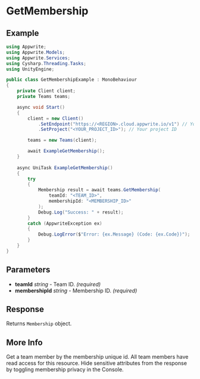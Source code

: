 # GetMembership

## Example

```csharp
using Appwrite;
using Appwrite.Models;
using Appwrite.Services;
using Cysharp.Threading.Tasks;
using UnityEngine;

public class GetMembershipExample : MonoBehaviour
{
    private Client client;
    private Teams teams;

    async void Start()
    {
        client = new Client()
            .SetEndpoint("https://<REGION>.cloud.appwrite.io/v1") // Your API Endpoint
            .SetProject("<YOUR_PROJECT_ID>"); // Your project ID

        teams = new Teams(client);

        await ExampleGetMembership();
    }
    
    async UniTask ExampleGetMembership()
    {
        try
        {
            Membership result = await teams.GetMembership(
                teamId: "<TEAM_ID>",
                membershipId: "<MEMBERSHIP_ID>"
            );
            Debug.Log("Success: " + result);
        }
        catch (AppwriteException ex)
        {
            Debug.LogError($"Error: {ex.Message} (Code: {ex.Code})");
        }
    }
}
```

## Parameters

- **teamId** *string* - Team ID. *(required)* 
- **membershipId** *string* - Membership ID. *(required)* 

## Response

Returns `Membership` object.
## More Info

Get a team member by the membership unique id. All team members have read access for this resource. Hide sensitive attributes from the response by toggling membership privacy in the Console.
